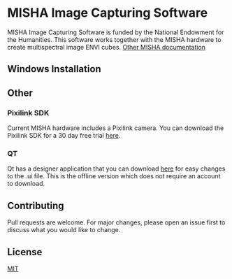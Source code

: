 # MISHA Image Capturing Software
MISHA Image Capturing Software is funded by the National Endowment for the Humanities. This software works together with the MISHA hardware to create multispectral image ENVI cubes. [Other MISHA documentation](https://www.cis.rit.edu/~tkpci/RCHIVE/)
## Windows Installation
## Other
### Pixilink SDK
Current MISHA hardware includes a Pixilink camera. You can download the Pixilink SDK for a 30 day free trial [here](https://pixelink.com/products/software/sdk/). 
### QT
Qt has a designer application that you can download [here](https://www.qt.io/offline-installers) for easy changes to the .ui file. This is the offline version which does not require an account to download.
## Contributing
Pull requests are welcome. For major changes, please open an issue first to discuss what you would like to change.
## License
[MIT](https://choosealicense.com/licenses/mit/)
